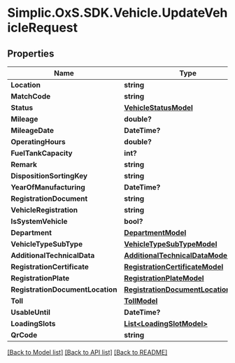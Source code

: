 # Simplic.OxS.SDK.Vehicle.UpdateVehicleRequest

## Properties

Name | Type | Description | Notes
------------ | ------------- | ------------- | -------------
**Location** | **string** |  | [optional] 
**MatchCode** | **string** |  | [optional] 
**Status** | [**VehicleStatusModel**](VehicleStatusModel.md) |  | [optional] 
**Mileage** | **double?** |  | [optional] 
**MileageDate** | **DateTime?** |  | [optional] 
**OperatingHours** | **double?** |  | [optional] 
**FuelTankCapacity** | **int?** |  | [optional] 
**Remark** | **string** |  | [optional] 
**DispositionSortingKey** | **string** |  | [optional] 
**YearOfManufacturing** | **DateTime?** |  | [optional] 
**RegistrationDocument** | **string** |  | [optional] 
**VehicleRegistration** | **string** |  | [optional] 
**IsSystemVehicle** | **bool?** |  | [optional] 
**Department** | [**DepartmentModel**](DepartmentModel.md) |  | [optional] 
**VehicleTypeSubType** | [**VehicleTypeSubTypeModel**](VehicleTypeSubTypeModel.md) |  | [optional] 
**AdditionalTechnicalData** | [**AdditionalTechnicalDataModel**](AdditionalTechnicalDataModel.md) |  | [optional] 
**RegistrationCertificate** | [**RegistrationCertificateModel**](RegistrationCertificateModel.md) |  | [optional] 
**RegistrationPlate** | [**RegistrationPlateModel**](RegistrationPlateModel.md) |  | [optional] 
**RegistrationDocumentLocation** | [**RegistrationDocumentLocationModel**](RegistrationDocumentLocationModel.md) |  | [optional] 
**Toll** | [**TollModel**](TollModel.md) |  | [optional] 
**UsableUntil** | **DateTime?** |  | [optional] 
**LoadingSlots** | [**List&lt;LoadingSlotModel&gt;**](LoadingSlotModel.md) |  | [optional] 
**QrCode** | **string** |  | [optional] 

[[Back to Model list]](../README.md#documentation-for-models) [[Back to API list]](../README.md#documentation-for-api-endpoints) [[Back to README]](../README.md)

